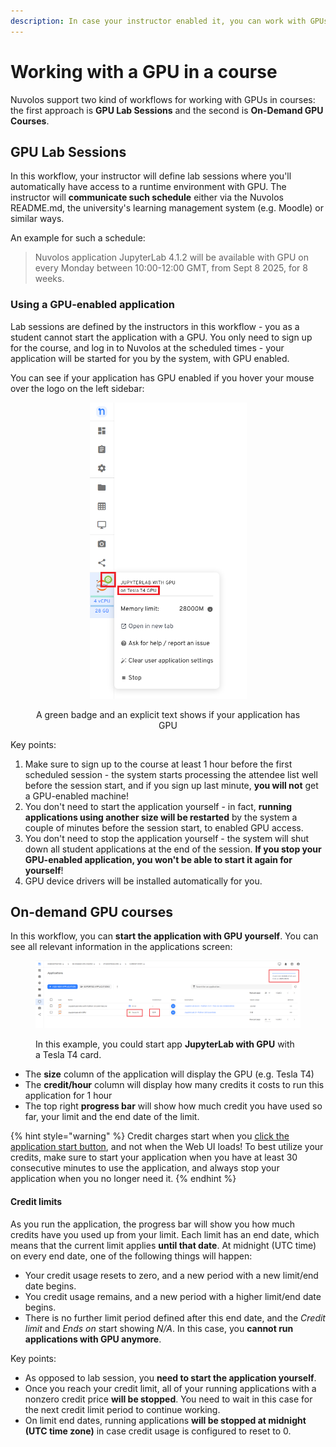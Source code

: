 ```yaml
---
description: In case your instructor enabled it, you can work with GPUs in courses
---
```


# Working with a GPU in a course

Nuvolos support two kind of workflows for working with GPUs in courses: the first approach is **GPU Lab Sessions** and the second is **On-Demand GPU Courses**.

## GPU Lab Sessions

In this workflow, your instructor will define lab sessions where you'll automatically have access to a runtime environment with GPU. The instructor will **communicate such schedule** either via the Nuvolos README.md, the university's learning management system (e.g. Moodle) or similar ways.

An example for such a schedule:

> Nuvolos application JupyterLab 4.1.2 will be available with GPU  on every Monday between 10:00-12:00 GMT, from Sept 8 2025, for 8 weeks.

### Using a GPU-enabled application

Lab sessions are defined by the instructors in this workflow - you as a student cannot start the application with a GPU. You only need to sign up for the course, and log in to Nuvolos at the scheduled times - your application will be started for you by the system, with GPU enabled.

You can see if your application has GPU enabled if you hover your mouse over the logo on the left sidebar:

<div align="center" data-full-width="false"><figure><img src="../../../.gitbook/assets/image (150).png" alt="" width="251"><figcaption><p>A green badge and an explicit text shows if your application has GPU</p></figcaption></figure></div>

Key points:

1. Make sure to sign up to the course at least 1 hour before the first scheduled session - the system starts processing the attendee list well before the session start, and if you sign up last minute, **you will not** get a GPU-enabled machine!
2. You don't need to start the application yourself - in fact, **running applications using another size will be restarted** by the system a couple of minutes before the session start, to enabled GPU access.
3. You don't need to stop the application yourself - the system will shut down all student applications at the end of the session. **If you stop your GPU-enabled application, you won't be able to start it again for yourself**!
4. GPU device drivers will be installed automatically for you.&#x20;

## On-demand GPU courses

In this workflow, you can **start the application with GPU yourself**. You can see all relevant information in the applications screen:

<figure><img src="../../../.gitbook/assets/Screenshot 2025-09-08 163243 (1).png" alt=""><figcaption><p>In this example, you could start app <strong>JupyterLab with GPU</strong> with a Tesla T4 card.</p></figcaption></figure>

* The **size** column of the application will display the GPU (e.g. Tesla T4)
* The **credit/hour** column will display how many credits it costs to run this application for 1 hour
* The top right **progress bar** will show how much credit you have used so far, your limit and the end date of the limit.

{% hint style="warning" %}
Credit charges start when you [click the application start button](../../../pricing-and-billing/pricing-structure.md#application-resource-accounting), and not when the Web UI loads! To best utilize your credits, make sure to start your application when you have at least 30 consecutive minutes to use the application, and always stop your application when you no longer need it.
{% endhint %}

#### Credit limits

As you run the application, the progress bar will show you how much credits have you used up from your limit. Each limit has an end date, which means that the current limit applies **until that date**. At midnight (UTC time) on every end date, one of the following things will happen:

* Your credit usage resets to zero, and a new period with a new limit/end date begins.
* You credit usage remains, and a new period with a higher limit/end date begins.
* There is no further limit period defined after this end date, and the _Credit limit_ and _Ends on_ start showing _N/A_. In this case, you **cannot run applications with GPU anymore**.

Key points:

* As opposed to lab session, you **need to start the application yourself**.
* Once you reach your credit limit, all of your running applications with a nonzero credit price **will be stopped**. You need to wait in this case for the next credit limit period to continue working.
* On limit end dates, running applications **will be stopped at midnight (UTC time zone)** in case credit usage is configured to reset to 0.
